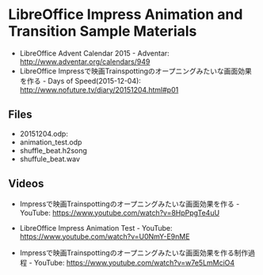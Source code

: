# LibreOffice Impress Animation and Transition Sample Materials

* LibreOffice Advent Calendar 2015 - Adventar: http://www.adventar.org/calendars/949
* LibreOffice Impressで映画Trainspottingのオープニングみたいな画面効果を作る - Days of Speed(2015-12-04): http://www.nofuture.tv/diary/20151204.html#p01

## Files

* 20151204.odp: 
* animation_test.odp
* shuffle_beat.h2song
* shuffule_beat.wav

## Videos

* Impressで映画Trainspottingのオープニングみたいな画面効果を作る - YouTube: https://www.youtube.com/watch?v=8HpPpgTe4uU
* LibreOffice Impress Animation Test - YouTube: https://www.youtube.com/watch?v=U0NmY-E9nME

* Impressで映画Trainspottingのオープニングみたいな画面効果を作る制作過程 - YouTube: https://www.youtube.com/watch?v=w7e5LmMciO4
